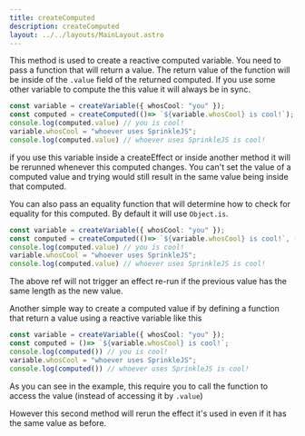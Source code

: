 ```yaml
---
title: createComputed
description: createComputed
layout: ../../layouts/MainLayout.astro
---
```

This method is used to create a reactive computed variable. You need to pass a function that will return a value. The return value of the function will be inside of the `.value` field of the returned computed. If you use some other variable to compute the this value it will always be in sync.

```typescript
const variable = createVariable({ whosCool: "you" });
const computed = createComputed(()=> `${variable.whosCool} is cool!`);
console.log(computed.value) // you is cool!
variable.whosCool = "whoever uses SprinkleJS";
console.log(computed.value) // whoever uses SprinkleJS is cool!
```
if you use this variable inside a createEffect or inside another method it will be rerunned whenever this computed changes. You can't set the value of a computed value and trying would still result in the same value being inside that computed.

You can also pass an equality function that will determine how to check for equality for this computed. By default it will use `Object.is`.

```typescript
const variable = createVariable({ whosCool: "you" });
const computed = createComputed(()=> `${variable.whosCool} is cool!`, (before, after) => before.length === after.length);
console.log(computed.value) // you is cool!
variable.whosCool = "whoever uses SprinkleJS";
console.log(computed.value) // whoever uses SprinkleJS is cool!
```
The above ref will not trigger an effect re-run if the previous value has the same length as the new value.

Another simple way to create a computed value if by defining a function that return a value using a reactive variable like this
```typescript
const variable = createVariable({ whosCool: "you" });
const computed = ()=> `${variable.whosCool} is cool!`;
console.log(computed()) // you is cool!
variable.whosCool = "whoever uses SprinkleJS";
console.log(computed()) // whoever uses SprinkleJS is cool!
```
As you can see in the example, this require you to call the function to access the value (instead of accessing it by `.value`)

However this second method will rerun the effect it's used in even if it has the same value as before.


